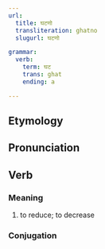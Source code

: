```yaml
---
url:
  title: घटणो
  transliteration: ghatno
  slugurl: घटणो

grammar: 
  verb:
    term: घट
    trans: ghat
    ending: a

---
```

## Etymology

## Pronunciation

## Verb
### Meaning
1. to reduce; to decrease

### Conjugation
<verb-conj :grammar="grammar"></verb-conj>